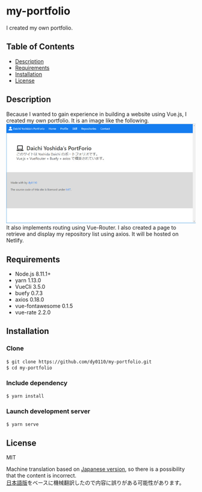 # my-portfolio
I created my own portfolio. 

## Table of Contents

  - [Description](#description)
  - [Requirements](#requirements)
  - [Installation](#installation)
  - [License](#license)

## Description

Because I wanted to gain experience in building a website using Vue.js, I created my own portfolio. It is an image like the following.
![alt](./img/2019-03-19_155904.jpg)
It also implements routing using Vue-Router.
I also created a page to retrieve and display my repository list using axios.
It will be hosted on Netlify.

## Requirements

* Node.js 8.11.1+
* yarn 1.13.0
* VueCli 3.5.0
* buefy 0.7.3
* axios 0.18.0
* vue-fontawesome 0.1.5
* vue-rate 2.2.0

## Installation

### Clone

```
$ git clone https://github.com/dy0110/my-portfolio.git
$ cd my-portfolio
```

### Include dependency

```
$ yarn install
```

### Launch development server

```
$ yarn serve
```
## License

MIT

Machine translation based on [Japanese version](READEME.ja.md), so there is a possibility that the content is incorrect.  
[日本語版](READEME.ja.md)をベースに機械翻訳したので内容に誤りがある可能性があります。